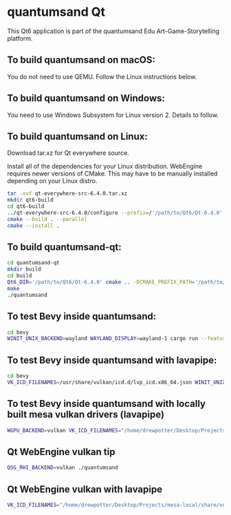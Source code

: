# quantumsand Qt
This Qt6 application is part of the quantumsand Edu Art-Game-Storytelling platform.

## To build quantumsand on macOS:
You do not need to use QEMU. Follow the Linux instructions below.

## To build quantumsand on Windows:

You need to use Windows Subsystem for Linux version 2. Details to follow.

## To build quantumsand on Linux:

Download tar.xz for Qt everywhere source.

Install all of the dependencies for your Linux distribution. WebEngine requires newer versions of CMake. This may have to be manually installed depending on your Linux distro.

```bash
tar -xvf qt-everywhere-src-6.4.0.tar.xz
mkdir qt6-build
cd qt6-build
../qt-everywhere-src-6.4.0/configure --prefix=/'/path/to/Qt6/Qt-6.4.0' -opensource -confirm-license -qt-freetype -feature-vulkan
cmake --build . --parallel
cmake --install .
```

## To build quantumsand-qt:

```bash
cd quantumsand-qt
mkdir build
cd build
Qt6_DIR='/path/to/Qt6/Qt-6.4.0' cmake .. -DCMAKE_PREFIX_PATH='/path/to/Qt6/Qt-6.4.0'
make
./quantumsand
```

## To test Bevy inside quantumsand:
```bash
cd bevy
WINIT_UNIX_BACKEND=wayland WAYLAND_DISPLAY=wayland-1 cargo run --features bevy/wayland --example animated_fox
```

## To test Bevy inside quantumsand with lavapipe:
```bash
cd bevy
VK_ICD_FILENAMES=/usr/share/vulkan/icd.d/lvp_icd.x86_64.json WINIT_UNIX_BACKEND=wayland WAYLAND_DISPLAY=wayland-1 cargo run --features bevy/wayland --example animated_fox
```

## To test Bevy inside quantumsand with locally built mesa vulkan drivers (lavapipe)
```bash
WGPU_BACKEND=vulkan VK_ICD_FILENAMES="/home/drewpotter/Desktop/Projects/mesa-local/share/vulkan/icd.d/lvp_icd.x86_64.json" WINIT_UNIX_BACKEND=wayland WAYLAND_DISPLAY=wayland-1 cargo run --features bevy/wayland --example lighting
```

## Qt WebEngine vulkan tip
```bash
QSG_RHI_BACKEND=vulkan ./quantumsand
```

## Qt WebEngine vulkan with lavapipe
```bash
VK_ICD_FILENAMES="/home/drewpotter/Desktop/Projects/mesa-local/share/vulkan/icd.d/lvp_icd.x86_64.json" QSG_RHI_BACKEND=vulkan ./quantumsand
```
